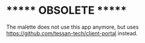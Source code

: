 # ***** OBSOLETE *****

The malette does not use this app anymore, but uses https://github.com/tessan-tech/client-portal instead.
